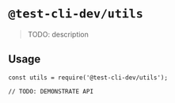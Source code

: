 # `@test-cli-dev/utils`

> TODO: description

## Usage

```
const utils = require('@test-cli-dev/utils');

// TODO: DEMONSTRATE API
```

